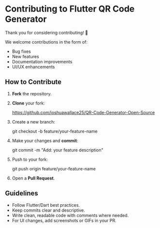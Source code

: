 
# Contributing to Flutter QR Code Generator

Thank you for considering contributing! 🎉

We welcome contributions in the form of:
- Bug fixes
- New features
- Documentation improvements
- UI/UX enhancements

##  How to Contribute
1. **Fork** the repository.
2. **Clone** your fork:
   
   https://github.com/joshuawallace25/QR-Code-Generator-Open-Source

3. Create a new branch:

   
   git checkout -b feature/your-feature-name

4. Make your changes and **commit**:

   
   git commit -m "Add: your feature description"

5. Push to your fork:

   
   git push origin feature/your-feature-name

6. Open a **Pull Request**.

##  Guidelines

* Follow Flutter/Dart best practices.
* Keep commits clear and descriptive.
* Write clean, readable code with comments where needed.
* For UI changes, add screenshots or GIFs in your PR.

